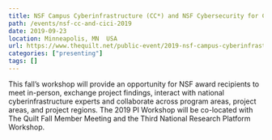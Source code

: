 ```yaml
---
title: NSF Campus Cyberinfrastructure (CC*) and NSF Cybersecurity for Cyberinfrastructure Innovation (CICI) PI Workshop
path: /events/nsf-cc-and-cici-2019
date: 2019-09-23
location: Minneapolis, MN  USA
url: https://www.thequilt.net/public-event/2019-nsf-campus-cyberinfrastructure-and-cybersecurity-innovation-for-cyberinfrastructure-pi-workshop/
categories: ["presenting"]
tags: []
---
```


This fall’s workshop will provide an opportunity for NSF award recipients to meet in-person, exchange project findings, interact with national cyberinfrastructure experts and collaborate across program areas, project areas, and project regions. The 2019 PI Workshop will be co-located with The Quilt Fall Member Meeting and the Third National Research Platform Workshop. 